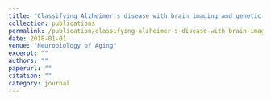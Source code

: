 ```yaml
---
title: "Classifying Alzheimer's disease with brain imaging and genetic data using a neural network framework"
collection: publications
permalink: /publication/classifying-alzheimer-s-disease-with-brain-imaging-and-genet/
date: 2018-01-01
venue: "Neurobiology of Aging"
excerpt: ""
authors: ""
paperurl: ""
citation: ""
category: journal
---
```

